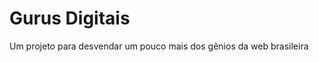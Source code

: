 Gurus Digitais
==============

Um projeto para desvendar um pouco mais dos gênios da web brasileira
